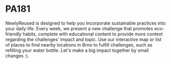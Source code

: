 # PA181

NewlyReused is designed to help you incorporate sustainable practices into your daily life. Every week, we
            present a new challenge that promotes eco-friendly habits, complete with educational content to provide more
            context regarding the challenges’ impact and topic. Use our interactive map or list of places to find nearby
            locations in Brno to fulfill challenges, such as refilling your water bottle. Let's make a big impact
            together by small changes :).
